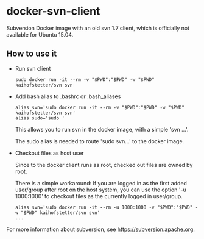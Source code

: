 # docker-svn-client
Subversion Docker image with an old svn 1.7 client, which is officially not available for Ubuntu 15.04.

## How to use it
* Run svn client
   
   ```
   sudo docker run -it --rm -v "$PWD":"$PWD" -w "$PWD" kaihofstetter/svn svn
   ```

* Add bash alias to .bashrc or .bash_aliases
   
   ```
   alias svn='sudo docker run -it --rm -v "$PWD":"$PWD" -w "$PWD" kaihofstetter/svn svn'
   alias sudo='sudo '
   ```
   
   This allows you to run svn in the docker image, with a simple 'svn ...'.
   
   The sudo alias is needed to route 'sudo svn...' to the docker image.
   
* Checkout files as host user
   
   Since to the docker client runs as root, checked out files are owned by root. 

   There is a simple workaround: If you are logged in as the first added user/group after root on the host system, you can use the option '-u 1000:1000' to checkout files as the currently logged in user/group.
   
   ```
   alias svn='sudo docker run -it --rm -u 1000:1000 -v "$PWD":"$PWD" -w "$PWD" kaihofstetter/svn svn'
   ...
   ```
   
For more information about subversion, see https://subversion.apache.org.


  
